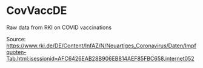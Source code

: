 # CovVaccDE
Raw data from RKI on COVID vaccinations

Source: https://www.rki.de/DE/Content/InfAZ/N/Neuartiges_Coronavirus/Daten/Impfquoten-Tab.html;jsessionid=AFC6426EAB28B906EB814AEF85FBC658.internet052
